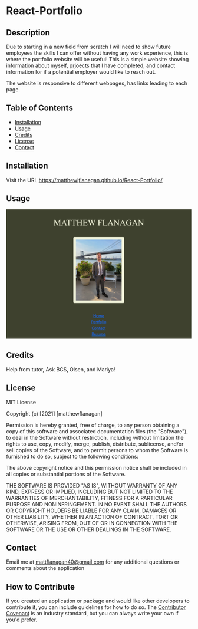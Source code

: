 # React-Portfolio

## Description
Due to starting in a new field from scratch I will need to show future employees the skills I can offer without having any work experience, this is where the portfolio website will be useful! This is a simple website showing information about myself, prjoects that I have completed, and contact information for if a potential employer would like to reach out.

The website is responsive to different webpages, has links leading to each page. 

## Table of Contents
- [Installation](#installation)
- [Usage](#usage)
- [Credits](#credits)
- [License](#license)
- [Contact](#contact)

## Installation
Visit the URL https://matthewjflanagan.github.io/React-Portfolio/

## Usage
![homepage](/assets/homepage.png)

## Credits
Help from tutor, Ask BCS, Olsen, and Mariya!

## License
MIT License

Copyright (c) [2021] [matthewflanagan]

Permission is hereby granted, free of charge, to any person obtaining a copy
of this software and associated documentation files (the "Software"), to deal
in the Software without restriction, including without limitation the rights
to use, copy, modify, merge, publish, distribute, sublicense, and/or sell
copies of the Software, and to permit persons to whom the Software is
furnished to do so, subject to the following conditions:

The above copyright notice and this permission notice shall be included in all
copies or substantial portions of the Software.

THE SOFTWARE IS PROVIDED "AS IS", WITHOUT WARRANTY OF ANY KIND, EXPRESS OR
IMPLIED, INCLUDING BUT NOT LIMITED TO THE WARRANTIES OF MERCHANTABILITY,
FITNESS FOR A PARTICULAR PURPOSE AND NONINFRINGEMENT. IN NO EVENT SHALL THE
AUTHORS OR COPYRIGHT HOLDERS BE LIABLE FOR ANY CLAIM, DAMAGES OR OTHER
LIABILITY, WHETHER IN AN ACTION OF CONTRACT, TORT OR OTHERWISE, ARISING FROM,
OUT OF OR IN CONNECTION WITH THE SOFTWARE OR THE USE OR OTHER DEALINGS IN THE
SOFTWARE.

## Contact
Email me at mattflanagan40@gmail.com for any additional questions or comments about the application

## How to Contribute
If you created an application or package and would like other developers to contribute it, you can include guidelines for how to do so. The [Contributor Covenant](https://www.contributor-covenant.org/) is an industry standard, but you can always write your own if you'd prefer.